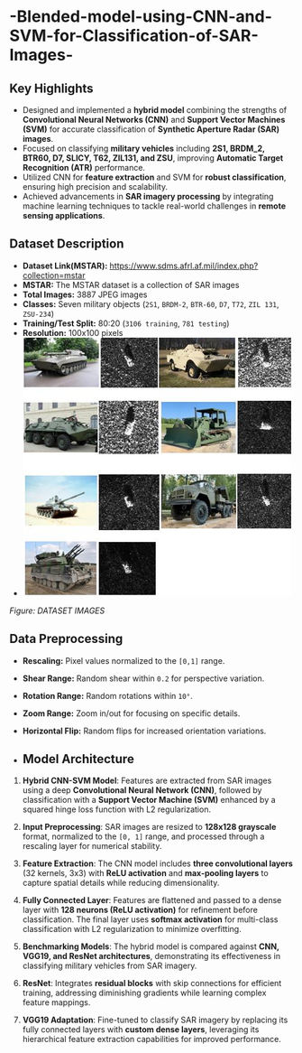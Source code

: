 # -Blended-model-using-CNN-and-SVM-for-Classification-of-SAR-Images-
## Key Highlights

- Designed and implemented a **hybrid model** combining the strengths of **Convolutional Neural Networks (CNN)** and **Support Vector Machines (SVM)** for accurate classification of **Synthetic Aperture Radar (SAR) images**.
- Focused on classifying **military vehicles** including **2S1, BRDM_2, BTR60, D7, SLICY, T62, ZIL131, and ZSU**, improving **Automatic Target Recognition (ATR)** performance.
- Utilized CNN for **feature extraction** and SVM for **robust classification**, ensuring high precision and scalability.
- Achieved advancements in **SAR imagery processing** by integrating machine learning techniques to tackle real-world challenges in **remote sensing applications**.

## Dataset Description

- **Dataset Link(MSTAR):** https://www.sdms.afrl.af.mil/index.php?collection=mstar 
- **MSTAR:** The MSTAR dataset is a collection of SAR images
- **Total Images:** 3887 JPEG images  
- **Classes:** Seven military objects (`2S1`, `BRDM-2`, `BTR-60`, `D7`, `T72`, `ZIL 131`, `ZSU-234`)  
- **Training/Test Split:** 80:20 (`3106 training`, `781 testing`)  
- **Resolution:** 100x100 pixels
- ![SAR Image Classification Workflow](https://github.com/vaibhav-bhosale1/-Blended-model-using-CNN-and-SVM-for-Classification-of-SAR-Images-/blob/2fcfff4af3f2462af726a5908497585374df1021/image.png)

*Figure: DATASET IMAGES*

## Data Preprocessing

- **Rescaling:** Pixel values normalized to the `[0,1]` range.  
- **Shear Range:** Random shear within `0.2` for perspective variation.  
- **Rotation Range:** Random rotations within `10°`.  
- **Zoom Range:** Zoom in/out for focusing on specific details.  
- **Horizontal Flip:** Random flips for increased orientation variations.

- ## Model Architecture

1. **Hybrid CNN-SVM Model**: Features are extracted from SAR images using a deep **Convolutional Neural Network (CNN)**, followed by classification with a **Support Vector Machine (SVM)** enhanced by a squared hinge loss function with L2 regularization.

2. **Input Preprocessing**: SAR images are resized to **128x128 grayscale** format, normalized to the `[0, 1]` range, and processed through a rescaling layer for numerical stability.

3. **Feature Extraction**: The CNN model includes **three convolutional layers** (32 kernels, 3x3) with **ReLU activation** and **max-pooling layers** to capture spatial details while reducing dimensionality.

4. **Fully Connected Layer**: Features are flattened and passed to a dense layer with **128 neurons (ReLU activation)** for refinement before classification. The final layer uses **softmax activation** for multi-class classification with L2 regularization to minimize overfitting.

5. **Benchmarking Models**: The hybrid model is compared against **CNN, VGG19, and ResNet architectures**, demonstrating its effectiveness in classifying military vehicles from SAR imagery.

6. **ResNet**: Integrates **residual blocks** with skip connections for efficient training, addressing diminishing gradients while learning complex feature mappings.

7. **VGG19 Adaptation**: Fine-tuned to classify SAR imagery by replacing its fully connected layers with **custom dense layers**, leveraging its hierarchical feature extraction capabilities for improved performance.

